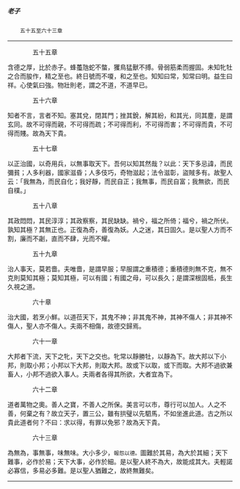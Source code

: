 

##### 老子
　　`五十五至六十三章`

* * *

　　　　五十五章

含德之厚，比於赤子。蜂蠆虺蛇不螫，玃鳥猛獸不搏。骨弱筋柔而握固。未知牝牡之合而朘作，精之至也。終日號而不嗄，和之至也。知知曰常，知常曰明。益生曰祥。心使氣曰強。物壯則老，謂之不道，不道早已。

　　　　五十六章

知者不言，言者不知。塞其兌，閉其門；挫其銳，解其紛，和其光，同其塵，是謂玄同。故不可得而親，不可得而疏；不可得而利，不可得而害；不可得而貴，不可得而賤。故為天下貴。

　　　　五十七章

以正治國，以奇用兵，以無事取天下。吾何以知其然哉？以此：天下多忌諱，而民彌貧；人多利器，國家滋昏；人多伎巧，奇物滋起；法令滋彰，盜賊多有。故聖人云：「我無為，而民自化；我好靜，而民自正；我無事，而民自富；我無欲，而民自樸。」

　　　　五十八章

其政悶悶，其民淳淳；其政察察，其民缺缺。禍兮，福之所倚；福兮，禍之所伏。孰知其極？其無正也。正復為奇，善復為妖。人之迷，其日固久。是以聖人方而不割，廉而不劌，直而不肆，光而不耀。

　　　　五十九章

治人事天，莫若嗇。夫唯嗇，是謂早服；早服謂之重積德；重積德則無不克，無不克則莫知其極；莫知其極，可以有國；有國之母，可以長久；是謂深根固柢，長生久視之道。

　　　　六十章

治大國，若烹小鮮。以道莅天下，其鬼不神；非其鬼不神，其神不傷人；非其神不傷人，聖人亦不傷人。夫兩不相傷，故德交歸焉。

　　　　六十一章

大邦者下流，天下之牝，天下之交也。牝常以靜勝牡，以靜為下。故大邦以下小邦，則取小邦；小邦以下大邦，則取大邦。故或下以取，或下而取。大邦不過欲兼畜人，小邦不過欲入事人。夫兩者各得其所欲，大者宜為下。

　　　　六十二章

道者萬物之奧。善人之寶，不善人之所保。美言可以市，尊行可以加人。人之不善，何棄之有？故立天子，置三公，雖有拱璧以先駟馬，不如坐進此道。古之所以貴此道者何？不曰：求以得，有罪以免邪？故為天下貴。

　　　　六十三章

為無為，事無事，味無味。大小多少，`報怨以德。`圖難於其易，為大於其細；天下難事，必作於易；天下大事，必作於細。是以聖人終不為大，故能成其大。夫輕諾必寡信，多易必多難。是以聖人猶難之，故終無難矣。

* * *


